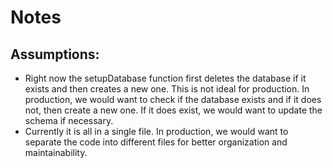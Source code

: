 # Notes

## Assumptions:
- Right now the setupDatabase function first deletes the database if it exists and then creates a new one. This is not ideal for production. In production, we would want to check if the database exists and if it does not, then create a new one. If it does exist, we would want to update the schema if necessary.
- Currently it is all in a single file. In production, we would want to separate the code into different files for better organization and maintainability.